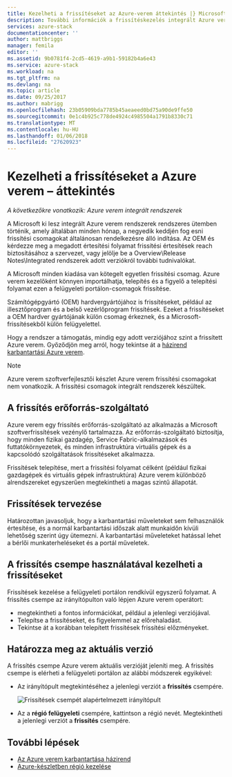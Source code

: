 ```yaml
---
title: Kezelheti a frissítéseket az Azure-verem áttekintés |} Microsoft Docs
description: További információk a frissítéskezelés integrált Azure verem rendszerekhez.
services: azure-stack
documentationcenter: ''
author: mattbriggs
manager: femila
editor: ''
ms.assetid: 9b0781f4-2cd5-4619-a9b1-59182b4a6e43
ms.service: azure-stack
ms.workload: na
ms.tgt_pltfrm: na
ms.devlang: na
ms.topic: article
ms.date: 09/25/2017
ms.author: mabrigg
ms.openlocfilehash: 23b05909bda7785b45aeaeed0bd75a90de9ffe50
ms.sourcegitcommit: 0e1c4b925c778de4924c4985504a1791b8330c71
ms.translationtype: MT
ms.contentlocale: hu-HU
ms.lasthandoff: 01/06/2018
ms.locfileid: "27620923"
---
```

# <a name="manage-updates-in-azure-stack-overview"></a>Kezelheti a frissítéseket a Azure verem – áttekintés

*A következőkre vonatkozik: Azure verem integrált rendszerek*

A Microsoft ki lesz integrált Azure verem rendszerek rendszeres ütemben történik, amely általában minden hónap, a negyedik keddjén fog esni frissítési csomagokat általánosan rendelkezésre álló indítása. Az OEM és kérdezze meg a megadott értesítési folyamat frissítési értesítések reach biztosításához a szervezet, vagy jelölje be a Overview\Release Notes\Integrated rendszerek adott verziókról további tudnivalókat.

A Microsoft minden kiadása van kötegelt egyetlen frissítési csomag. Azure verem kezelőként könnyen importálhatja, telepítés és a figyelő a telepítési folyamat ezen a felügyeleti portálon-csomagok frissítése. 

Számítógépgyártó (OEM) hardvergyártójához is frissítéseket, például az illesztőprogram és a belső vezérlőprogram frissítések. Ezeket a frissítéseket a OEM hardver gyártójának külön csomag érkeznek, és a Microsoft-frissítésekből külön felügyelettel.

Hogy a rendszer a támogatás, mindig egy adott verziójához szint a frissített Azure verem. Győződjön meg arról, hogy tekintse át a [házirend karbantartási Azure verem](azure-stack-servicing-policy.md).

> [!NOTE]
> Azure verem szoftverfejlesztői készlet Azure verem frissítési csomagokat nem vonatkozik. A frissítési csomagok integrált rendszerek készültek.

## <a name="the-update-resource-provider"></a>A frissítés erőforrás-szolgáltató

Azure verem egy frissítés erőforrás-szolgáltató az alkalmazás a Microsoft szoftverfrissítések vezénylő tartalmazza. Az erőforrás-szolgáltató biztosítja, hogy minden fizikai gazdagép, Service Fabric-alkalmazások és futtatókörnyezetek, és minden infrastruktúra virtuális gépek és a kapcsolódó szolgáltatások frissítéseket alkalmazza.

Frissítések telepítése, mert a frissítési folyamat célként (például fizikai gazdagépek és virtuális gépek infrastruktúra) Azure verem különböző alrendszereket egyszerűen megtekintheti a magas szintű állapotát.

## <a name="plan-for-updates"></a>Frissítések tervezése

Határozottan javasoljuk, hogy a karbantartási műveleteket sem felhasználók értesítése, és a normál karbantartási időszak alatt munkaidőn kívüli lehetőség szerint úgy ütemezni. A karbantartási műveleteket hatással lehet a bérlői munkaterheléseket és a portál műveletek.

## <a name="using-the-update-tile-to-manage-updates"></a>A frissítés csempe használatával kezelheti a frissítéseket
Frissítések kezelése a felügyeleti portálon rendkívül egyszerű folyamat. A frissítés csempe az irányítópulton való lépjen Azure verem operátort:

- megtekintheti a fontos információkat, például a jelenlegi verziójával.
- Telepítse a frissítéseket, és figyelemmel az előrehaladást.
- Tekintse át a korábban telepített frissítések frissítési előzményeket.
 
## <a name="determine-the-current-version"></a>Határozza meg az aktuális verzió

A frissítés csempe Azure verem aktuális verzióját jeleníti meg. A frissítés csempe is elérheti a felügyeleti portálon az alábbi módszerek egyikével:

- Az irányítópult megtekintéséhez a jelenlegi verziót a **frissítés** csempére.
 
   ![Frissítések csempét alapértelmezett irányítópult](./media/azure-stack-updates/image1.png)
 
- Az a **régió felügyeleti** csempére, kattintson a régió nevét. Megtekintheti a jelenlegi verziót a **frissítés** csempére.

## <a name="next-steps"></a>További lépések

- [Az Azure verem karbantartása házirend](azure-stack-servicing-policy.md) 
- [Azure-készletben régió kezelése](azure-stack-region-management.md)     


